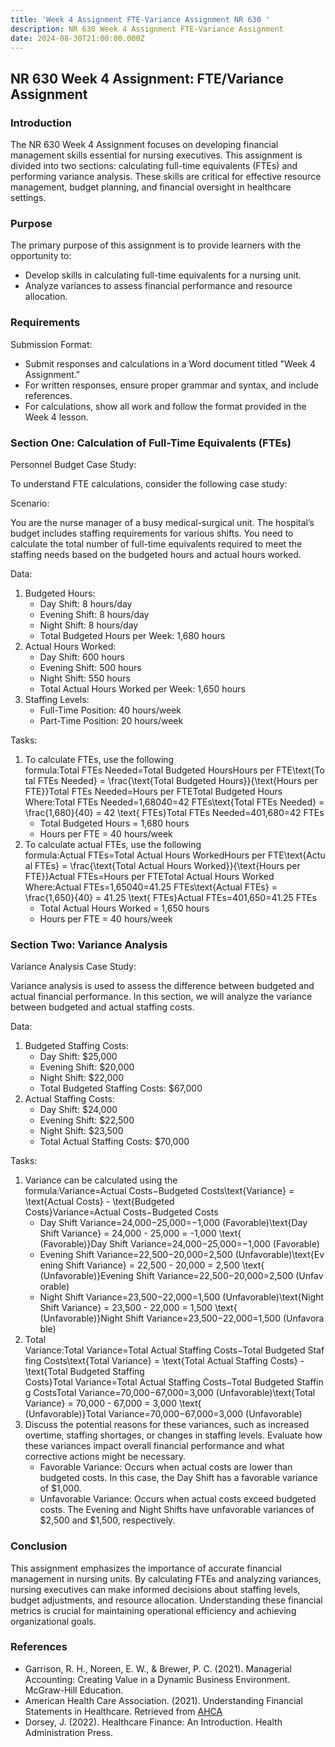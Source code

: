 ```yaml
---
title: 'Week 4 Assignment FTE-Variance Assignment NR 630 '
description: NR 630 Week 4 Assignment FTE-Variance Assignment
date: 2024-08-30T21:00:00.000Z
---
```


## NR 630 Week 4 Assignment: FTE/Variance Assignment

### Introduction

The NR 630 Week 4 Assignment focuses on developing financial management skills essential for nursing executives. This assignment is divided into two sections: calculating full-time equivalents (FTEs) and performing variance analysis. These skills are critical for effective resource management, budget planning, and financial oversight in healthcare settings.

### Purpose

The primary purpose of this assignment is to provide learners with the opportunity to:

* Develop skills in calculating full-time equivalents for a nursing unit.
* Analyze variances to assess financial performance and resource allocation.

### Requirements

Submission Format:

* Submit responses and calculations in a Word document titled "Week 4 Assignment."
* For written responses, ensure proper grammar and syntax, and include references.
* For calculations, show all work and follow the format provided in the Week 4 lesson.

### Section One: Calculation of Full-Time Equivalents (FTEs)

Personnel Budget Case Study:

To understand FTE calculations, consider the following case study:

Scenario:

You are the nurse manager of a busy medical-surgical unit. The hospital’s budget includes staffing requirements for various shifts. You need to calculate the total number of full-time equivalents required to meet the staffing needs based on the budgeted hours and actual hours worked.

Data:

1. Budgeted Hours:
   * Day Shift: 8 hours/day
   * Evening Shift: 8 hours/day
   * Night Shift: 8 hours/day
   * Total Budgeted Hours per Week: 1,680 hours
2. Actual Hours Worked:
   * Day Shift: 600 hours
   * Evening Shift: 500 hours
   * Night Shift: 550 hours
   * Total Actual Hours Worked per Week: 1,650 hours
3. Staffing Levels:
   * Full-Time Position: 40 hours/week
   * Part-Time Position: 20 hours/week

Tasks:

1. To calculate FTEs, use the following formula:Total FTEs Needed=Total Budgeted HoursHours per FTE\text{Total FTEs Needed} = \frac{\text{Total Budgeted Hours}}{\text{Hours per FTE}}Total FTEs Needed=Hours per FTETotal Budgeted Hours​Where:Total FTEs Needed=1,68040=42 FTEs\text{Total FTEs Needed} = \frac{1,680}{40} = 42 \text{ FTEs}Total FTEs Needed=401,680​=42 FTEs
   * Total Budgeted Hours = 1,680 hours
   * Hours per FTE = 40 hours/week
2. To calculate actual FTEs, use the following formula:Actual FTEs=Total Actual Hours WorkedHours per FTE\text{Actual FTEs} = \frac{\text{Total Actual Hours Worked}}{\text{Hours per FTE}}Actual FTEs=Hours per FTETotal Actual Hours Worked​Where:Actual FTEs=1,65040=41.25 FTEs\text{Actual FTEs} = \frac{1,650}{40} = 41.25 \text{ FTEs}Actual FTEs=401,650​=41.25 FTEs
   * Total Actual Hours Worked = 1,650 hours
   * Hours per FTE = 40 hours/week

### Section Two: Variance Analysis

Variance Analysis Case Study:

Variance analysis is used to assess the difference between budgeted and actual financial performance. In this section, we will analyze the variance between budgeted and actual staffing costs.

Data:

1. Budgeted Staffing Costs:
   * Day Shift: $25,000
   * Evening Shift: $20,000
   * Night Shift: $22,000
   * Total Budgeted Staffing Costs: $67,000
2. Actual Staffing Costs:
   * Day Shift: $24,000
   * Evening Shift: $22,500
   * Night Shift: $23,500
   * Total Actual Staffing Costs: $70,000

Tasks:

1. Variance can be calculated using the formula:Variance=Actual Costs−Budgeted Costs\text{Variance} = \text{Actual Costs} - \text{Budgeted Costs}Variance=Actual Costs−Budgeted Costs
   * Day Shift Variance=24,000−25,000=−1,000 (Favorable)\text{Day Shift Variance} = 24,000 - 25,000 = -1,000 \text{ (Favorable)}Day Shift Variance=24,000−25,000=−1,000 (Favorable)
   * Evening Shift Variance=22,500−20,000=2,500 (Unfavorable)\text{Evening Shift Variance} = 22,500 - 20,000 = 2,500 \text{ (Unfavorable)}Evening Shift Variance=22,500−20,000=2,500 (Unfavorable)
   * Night Shift Variance=23,500−22,000=1,500 (Unfavorable)\text{Night Shift Variance} = 23,500 - 22,000 = 1,500 \text{ (Unfavorable)}Night Shift Variance=23,500−22,000=1,500 (Unfavorable)
2. Total Variance:Total Variance=Total Actual Staffing Costs−Total Budgeted Staffing Costs\text{Total Variance} = \text{Total Actual Staffing Costs} - \text{Total Budgeted Staffing Costs}Total Variance=Total Actual Staffing Costs−Total Budgeted Staffing CostsTotal Variance=70,000−67,000=3,000 (Unfavorable)\text{Total Variance} = 70,000 - 67,000 = 3,000 \text{ (Unfavorable)}Total Variance=70,000−67,000=3,000 (Unfavorable)
3. Discuss the potential reasons for these variances, such as increased overtime, staffing shortages, or changes in staffing levels. Evaluate how these variances impact overall financial performance and what corrective actions might be necessary.
   * Favorable Variance: Occurs when actual costs are lower than budgeted costs. In this case, the Day Shift has a favorable variance of $1,000.
   * Unfavorable Variance: Occurs when actual costs exceed budgeted costs. The Evening and Night Shifts have unfavorable variances of $2,500 and $1,500, respectively.

### Conclusion

This assignment emphasizes the importance of accurate financial management in nursing units. By calculating FTEs and analyzing variances, nursing executives can make informed decisions about staffing levels, budget adjustments, and resource allocation. Understanding these financial metrics is crucial for maintaining operational efficiency and achieving organizational goals.

### References

* Garrison, R. H., Noreen, E. W., & Brewer, P. C. (2021). Managerial Accounting: Creating Value in a Dynamic Business Environment. McGraw-Hill Education.
* American Health Care Association. (2021). Understanding Financial Statements in Healthcare. Retrieved from [AHCA](https://www.ahcancal.org/)
* Dorsey, J. (2022). Healthcare Finance: An Introduction. Health Administration Press.
